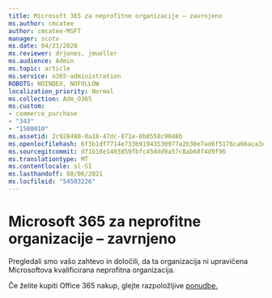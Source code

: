 ```yaml
---
title: Microsoft 365 za neprofitne organizacije – zavrnjeno
ms.author: cmcatee
author: cmcatee-MSFT
manager: scotv
ms.date: 04/21/2020
ms.reviewer: drjones, jmueller
ms.audience: Admin
ms.topic: article
ms.service: o365-administration
ROBOTS: NOINDEX, NOFOLLOW
localization_priority: Normal
ms.collection: Adm_O365
ms.custom:
- commerce_purchase
- "343"
- "1500010"
ms.assetid: 2c928480-0a18-47dc-871e-8b8558c9048b
ms.openlocfilehash: 6f3b1df7714e733b91943530977a2b38e7ad6f5176ca66aca3c4b950c67236f0
ms.sourcegitcommit: d71b18e1403859fbfc45ddd9a57c8ab68f4d9f96
ms.translationtype: MT
ms.contentlocale: sl-SI
ms.lasthandoff: 08/06/2021
ms.locfileid: "54503226"
---
```

# <a name="microsoft-365-for-nonprofits---declined"></a>Microsoft 365 za neprofitne organizacije – zavrnjeno

Pregledali smo vašo zahtevo in določili, da ta organizacija ni upravičena Microsoftova kvalificirana neprofitna organizacija.
  
Če želite kupiti Office 365 nakup, glejte razpoložljive [ponudbe.](https://portal.office.com/AdminPortal/Home)
